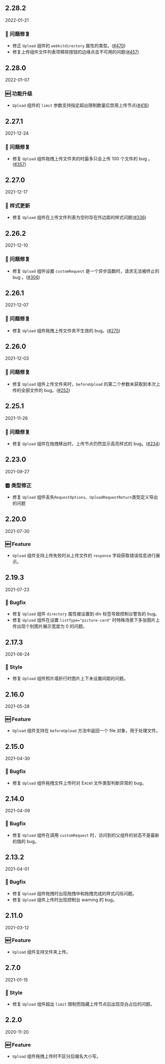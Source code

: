 ## 2.28.2

2022-01-21

### 🐛 问题修复

- 修正 `Upload` 组件的 `webkitdirectory` 属性的类型。([#470](https://github.com/arco-design/arco-design/pull/470))
- 修复上传组件文件列表项移除按钮的边缘点击不可用的问题([#457](https://github.com/arco-design/arco-design/pull/457))

## 2.28.0

2022-01-07

### 🆕 功能升级

- `Upload` 组件的 `limit` 参数支持指定超出限制数量后禁用上传节点([#416](https://github.com/arco-design/arco-design/pull/416))

## 2.27.1

2021-12-24

### 🐛 问题修复

- 修复 `Upload` 组件拖拽上传文件夹的时最多只会上传 100 个文件的 bug 。([#357](https://github.com/arco-design/arco-design/pull/357))

## 2.27.0

2021-12-17

### 💅 样式更新

- 修复 `Upload` 组件在上传文件列表为空时存在外边距的样式问题([#336](https://github.com/arco-design/arco-design/pull/336))

## 2.26.2

2021-12-10

### 🐛 问题修复

- 修复 `Upload` 组件设置 `customRequest` 是一个异步函数时，请求无法被终止的 bug 。([#306](https://github.com/arco-design/arco-design/pull/306))

## 2.26.1

2021-12-07

### 🐛 问题修复

- 修复 `Upload` 组件拖拽上传文件夹不生效的 bug。([#275](https://github.com/arco-design/arco-design/pull/275))

## 2.26.0

2021-12-03

### 🐛 问题修复

- 修复 `Upload` 组件上传文件夹时，`beforeUpload` 的第二个参数未获取到本次上传的全部文件的 bug。([#252](https://github.com/arco-design/arco-design/pull/252))

## 2.25.1

2021-11-26

### 🐛 问题修复

- 修复 `Upload` 组件在拖拽移出时，上传节点仍然显示高亮样式的 bug。([#234](https://github.com/arco-design/arco-design/pull/234))

## 2.23.0

2021-09-27

### 🆎 类型修正

- 修复 `Upload` 组件丢失`RequestOptions`、`UploadRequestReturn`类型定义导出的问题

## 2.20.0

2021-07-30

### 🆕 Feature

- `Upload` 组件支持上传失败时从上传文件的 `response` 字段获取错误信息进行展示。

## 2.19.3

2021-07-23

### 🐛 Bugfix

- 修复 `Upload` 组件 `directory` 属性被设置到 div 标签导致控制台警告的 bug。
- 修复 `Upload` 组件在设置 `listType="picture-card"` 时特殊场景下多张图片上传出现个别图片展示宽度为 0 的问题。

## 2.17.3

2021-06-24

### 💅 Style

- 修复 `Upload` 组件照片墙折行时图片上下未设置间距的问题。

## 2.16.0

2021-05-28

### 🆕 Feature

- `Upload` 组件支持在 `beforeUpload` 方法中返回一个 file 对象，用于处理文件。

## 2.15.0

2021-04-30

### 🐛 Bugfix

- 修复 `Upload` 组件拖拽文件上传时对 Excel 文件类型判断异常的 bug。

## 2.14.0

2021-04-09

### 🐛 Bugfix

- 修复 `Upload` 组件在调用 `customRequest` 时，访问到的父组件的状态不是最新的值的 bug。

## 2.13.2

2021-04-01

### 🐛 Bugfix

- 修复 `Upload` 组件拖拽时出现拖拽中和拖拽完成的样式闪烁问题。
- 修复 `Upload` 组件上传时出现控制台 warning 的 bug。

## 2.11.0

2021-03-12

### 🆕 Feature

- `Upload` 组件支持文件夹上传。

## 2.7.0

2021-01-15

### 💅 Style

- 修复 `Upload` 组件超出 `limit` 限制而隐藏上传节点后出现空白占位的问题。

## 2.2.0

2020-11-20

### 🆕 Feature

- `Upload` 组件拖拽上传时不区分后缀名大小写。



